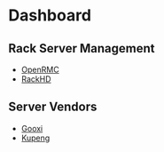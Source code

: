 # Dashboard

## Rack Server Management

- [OpenRMC](https://github.com/opencomputeproject/Rack-Manager)
- [RackHD](https://github.com/RackHD/RackHD)


## Server Vendors

- [Gooxi](http://www.gooxi.com/service.html?p=driver)
- [Kupeng](https://support.huawei.com/enterprise/zh/category/kunpeng-computing-pid-1548148188432?submodel=doc)

